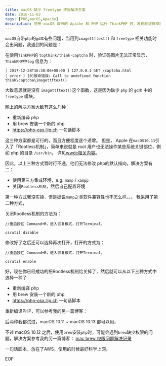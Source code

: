 ```yaml
---
title: macOS 缺少 Freetype 终极解决方案
date: 2016-11-03
tags: [PHP,macOS,Apache]
description: 使用 macOS 自带的 Apache 和 PHP 运行 ThinkPHP 时，发现验证码模块无法正常使用。本文总结了多个该问题解决方案。
---
```


`macOS`自带`php`的`gd库`有些问题，当用到`imagettftext()` 和 `freetype` 相关功能时会出问题，我遇到的问题是：

 在使用`TinkPHP`的 `topthink/think-captcha` 时，验证码图片无法正常显示，`ThinkPHP`中`log` 信息为：
 

```
[ 2017-12-28T16:38:06+08:00 ] 127.0.0.1 GET /captcha.html
[ error ] [0]致命错误: Call to undefined function think\captcha\imagettftext()
```

大致意思就是没有 `imagettftext()`这个函数，这是因为缺少 `php` 的 `gd库` 中的 `freetype` 模块。

网上的解决方案大致有这么几种：

-  重新编译 php
-  用 brew 安装一个新的 php
-  https://php-osx.liip.ch 一句话脚本

这三种方案都是可行的，而且方便程度逐个递增。
但是， Apple 在`macOS10.11`引入了「Rootless机制」，简单来说就是 root 用户也无法操作某些系统关键部位，例如 php 的目录 `/usr/bin`，
详见[wwdc相关内容](https://developer.apple.com/videos/play/wwdc2015/706/)。

因此，以上三种方式暂时行不通，他们无法修改 php的默认指向，解决方案有二：

-  使用第三方集成环境，e.g. `mamp` / `xampp`
-  关闭`Rootless机制`，然后自己配置环境

第一种方式我没实操，但是据说`mamp`之类软件兼容性也不怎么样。。。
我采用了第二种方式，


关闭Rootless机制的方法为：
```
//重启按住 Command+R，进入恢复模式，打开Terminal。

csrutil disable
```

修改好了之后还可以选择再次打开，打开的方式为：

```
//重启按住 Command+R，进入恢复模式，打开Terminal。

csrutil enable
```
好，现在你已经成功的把Rootless机制给关掉了，然后就可以从以下三种方式中选择一种了

-  重新编译 php
-  用 brew 安装一个新的 php
-  https://php-osx.liip.ch 一句话脚本

重新编译PHP，可以参考我的另一篇博客：
  
后两种我都试过，macOS 10.11 ~ macOS 10.13 都可以用，

不过 macOS 10.12 之后，使用`brew`安装`php`时，可能会遇到`brew`缺少权限的问题，解决方案参考我的另一篇博客：
[mac brew 权限问题解决记录](http://blog.ericli.top/2018/01/18/mac%20brew%20权限问题解决记录的副本%205/)

一句话脚本，放在了AWS，使用的时候最好科学上网。

EOF


 